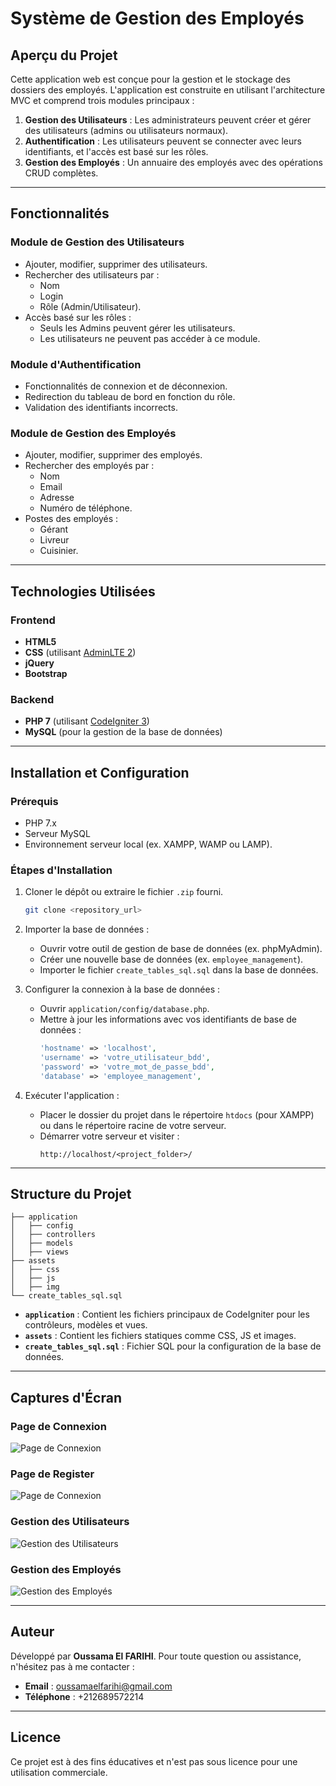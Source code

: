 # Système de Gestion des Employés

## Aperçu du Projet
Cette application web est conçue pour la gestion et le stockage des dossiers des employés. L'application est construite en utilisant l'architecture MVC et comprend trois modules principaux :

1. **Gestion des Utilisateurs** : Les administrateurs peuvent créer et gérer des utilisateurs (admins ou utilisateurs normaux).
2. **Authentification** : Les utilisateurs peuvent se connecter avec leurs identifiants, et l'accès est basé sur les rôles.
3. **Gestion des Employés** : Un annuaire des employés avec des opérations CRUD complètes.

---

## Fonctionnalités

### Module de Gestion des Utilisateurs
- Ajouter, modifier, supprimer des utilisateurs.
- Rechercher des utilisateurs par :
  - Nom
  - Login
  - Rôle (Admin/Utilisateur).
- Accès basé sur les rôles :
  - Seuls les Admins peuvent gérer les utilisateurs.
  - Les utilisateurs ne peuvent pas accéder à ce module.

### Module d'Authentification
- Fonctionnalités de connexion et de déconnexion.
- Redirection du tableau de bord en fonction du rôle.
- Validation des identifiants incorrects.

### Module de Gestion des Employés
- Ajouter, modifier, supprimer des employés.
- Rechercher des employés par :
  - Nom
  - Email
  - Adresse
  - Numéro de téléphone.
- Postes des employés :
  - Gérant
  - Livreur
  - Cuisinier.

---

## Technologies Utilisées

### Frontend
- **HTML5**
- **CSS** (utilisant [AdminLTE 2](https://adminlte.io/))
- **jQuery**
- **Bootstrap**

### Backend
- **PHP 7** (utilisant [CodeIgniter 3](https://codeigniter.com/))
- **MySQL** (pour la gestion de la base de données)

---

## Installation et Configuration

### Prérequis
- PHP 7.x
- Serveur MySQL
- Environnement serveur local (ex. XAMPP, WAMP ou LAMP).

### Étapes d'Installation

1. Cloner le dépôt ou extraire le fichier `.zip` fourni.
   ```bash
   git clone <repository_url>
   ```
2. Importer la base de données :
   - Ouvrir votre outil de gestion de base de données (ex. phpMyAdmin).
   - Créer une nouvelle base de données (ex. `employee_management`).
   - Importer le fichier `create_tables_sql.sql` dans la base de données.

3. Configurer la connexion à la base de données :
   - Ouvrir `application/config/database.php`.
   - Mettre à jour les informations avec vos identifiants de base de données :
     ```php
     'hostname' => 'localhost',
     'username' => 'votre_utilisateur_bdd',
     'password' => 'votre_mot_de_passe_bdd',
     'database' => 'employee_management',
     ```

4. Exécuter l'application :
   - Placer le dossier du projet dans le répertoire `htdocs` (pour XAMPP) ou dans le répertoire racine de votre serveur.
   - Démarrer votre serveur et visiter :
     ```
     http://localhost/<project_folder>/
     ```

---


## Structure du Projet
```
├── application
│   ├── config
│   ├── controllers
│   ├── models
│   ├── views
├── assets
│   ├── css
│   ├── js
│   ├── img
└── create_tables_sql.sql
```

- **`application`** : Contient les fichiers principaux de CodeIgniter pour les contrôleurs, modèles et vues.
- **`assets`** : Contient les fichiers statiques comme CSS, JS et images.
- **`create_tables_sql.sql`** : Fichier SQL pour la configuration de la base de données.

---

## Captures d'Écran

### Page de Connexion
![Page de Connexion](screenshots/login.png)

### Page de Register
![Page de Connexion](screenshots/register.png)

### Gestion des Utilisateurs
![Gestion des Utilisateurs](screenshots/user_management.png)

### Gestion des Employés
![Gestion des Employés](screenshots/employee_management.png)

---

## Auteur
Développé par **Oussama El FARIHI**. Pour toute question ou assistance, n'hésitez pas à me contacter :
- **Email** : [oussamaelfarihi@gmail.com](mailto:oussamaelfarihi@gmail.com)
- **Téléphone** : +212689572214

---

## Licence
Ce projet est à des fins éducatives et n'est pas sous licence pour une utilisation commerciale.
